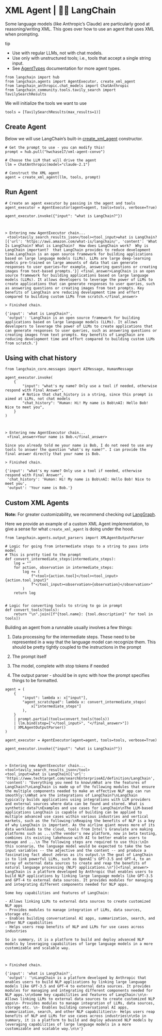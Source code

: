 # XML Agent | 🦜️🔗 LangChain
Some language models (like Anthropic’s Claude) are particularly good at reasoning/writing XML. This goes over how to use an agent that uses XML when prompting.

tip

*   Use with regular LLMs, not with chat models.
*   Use only with unstructured tools; i.e., tools that accept a single string input.
*   See [AgentTypes](https://python.langchain.com/docs/modules/agents/agent_types/) documentation for more agent types.

```
from langchain import hub
from langchain.agents import AgentExecutor, create_xml_agent
from langchain_anthropic.chat_models import ChatAnthropic
from langchain_community.tools.tavily_search import TavilySearchResults

```


We will initialize the tools we want to use

```
tools = [TavilySearchResults(max_results=1)]

```


Create Agent[​](#create-agent "Direct link to Create Agent")
------------------------------------------------------------

Below we will use LangChain’s built-in [create\_xml\_agent](https://api.python.langchain.com/en/latest/agents/langchain.agents.xml.base.create_xml_agent.html) constructor.

```
# Get the prompt to use - you can modify this!
prompt = hub.pull("hwchase17/xml-agent-convo")

```


```
# Choose the LLM that will drive the agent
llm = ChatAnthropic(model="claude-2.1")

# Construct the XML agent
agent = create_xml_agent(llm, tools, prompt)

```


Run Agent[​](#run-agent "Direct link to Run Agent")
---------------------------------------------------

```
# Create an agent executor by passing in the agent and tools
agent_executor = AgentExecutor(agent=agent, tools=tools, verbose=True)

```


```
agent_executor.invoke({"input": "what is LangChain?"})

```


```


> Entering new AgentExecutor chain...
 <tool>tavily_search_results_json</tool><tool_input>what is LangChain?[{'url': 'https://aws.amazon.com/what-is/langchain/', 'content': 'What Is LangChain? What is LangChain?  How does LangChain work?  Why is LangChain important?  that LangChain provides to reduce development time.LangChain is an open source framework for building applications based on large language models (LLMs). LLMs are large deep-learning models pre-trained on large amounts of data that can generate responses to user queries—for example, answering questions or creating images from text-based prompts.'}] <final_answer>LangChain is an open source framework for building applications based on large language models (LLMs). It allows developers to leverage the power of LLMs to create applications that can generate responses to user queries, such as answering questions or creating images from text prompts. Key benefits of LangChain are reducing development time and effort compared to building custom LLMs from scratch.</final_answer>

> Finished chain.

```


```
{'input': 'what is LangChain?',
 'output': 'LangChain is an open source framework for building applications based on large language models (LLMs). It allows developers to leverage the power of LLMs to create applications that can generate responses to user queries, such as answering questions or creating images from text prompts. Key benefits of LangChain are reducing development time and effort compared to building custom LLMs from scratch.'}

```


Using with chat history[​](#using-with-chat-history "Direct link to Using with chat history")
---------------------------------------------------------------------------------------------

```
from langchain_core.messages import AIMessage, HumanMessage

agent_executor.invoke(
    {
        "input": "what's my name? Only use a tool if needed, otherwise respond with Final Answer",
        # Notice that chat_history is a string, since this prompt is aimed at LLMs, not chat models
        "chat_history": "Human: Hi! My name is Bob\nAI: Hello Bob! Nice to meet you",
    }
)

```


```


> Entering new AgentExecutor chain...
 <final_answer>Your name is Bob.</final_answer>

Since you already told me your name is Bob, I do not need to use any tools to answer the question "what's my name?". I can provide the final answer directly that your name is Bob.

> Finished chain.

```


```
{'input': "what's my name? Only use a tool if needed, otherwise respond with Final Answer",
 'chat_history': 'Human: Hi! My name is Bob\nAI: Hello Bob! Nice to meet you',
 'output': 'Your name is Bob.'}

```


Custom XML Agents
-----------------

**Note:** For greater customizability, we recommend checking out [LangGraph](https://python.langchain.com/docs/langgraph/).

Here we provide an example of a custom XML Agent implementation, to give a sense for what `create_xml_agent` is doing under the hood.

```
from langchain.agents.output_parsers import XMLAgentOutputParser

```


```
# Logic for going from intermediate steps to a string to pass into model
# This is pretty tied to the prompt
def convert_intermediate_steps(intermediate_steps):
    log = ""
    for action, observation in intermediate_steps:
        log += (
            f"<tool>{action.tool}</tool><tool_input>{action.tool_input}"
            f"</tool_input><observation>{observation}</observation>"
        )
    return log


# Logic for converting tools to string to go in prompt
def convert_tools(tools):
    return "\n".join([f"{tool.name}: {tool.description}" for tool in tools])

```


Building an agent from a runnable usually involves a few things:

1.  Data processing for the intermediate steps. These need to be represented in a way that the language model can recognize them. This should be pretty tightly coupled to the instructions in the prompt
    
2.  The prompt itself
    
3.  The model, complete with stop tokens if needed
    
4.  The output parser - should be in sync with how the prompt specifies things to be formatted.
    

```
agent = (
    {
        "input": lambda x: x["input"],
        "agent_scratchpad": lambda x: convert_intermediate_steps(
            x["intermediate_steps"]
        ),
    }
    | prompt.partial(tools=convert_tools(tools))
    | llm.bind(stop=["</tool_input>", "</final_answer>"])
    | XMLAgentOutputParser()
)

```


```
agent_executor = AgentExecutor(agent=agent, tools=tools, verbose=True)

```


```
agent_executor.invoke({"input": "what is LangChain?"})

```


```


> Entering new AgentExecutor chain...
<tool>tavily_search_results_json</tool>
<tool_input>what is LangChain[{'url': 'https://www.techtarget.com/searchEnterpriseAI/definition/LangChain', 'content': "Everything you need to know\nWhat are the features of LangChain?\nLangChain is made up of the following modules that ensure the multiple components needed to make an effective NLP app can run smoothly:\nWhat are the integrations of LangChain?\nLangChain typically builds applications using integrations with LLM providers and external sources where data can be found and stored. What is synthetic data?\nExamples and use cases for LangChain\nThe LLM-based applications LangChain is capable of building can be applied to multiple advanced use cases within various industries and vertical markets, such as the following:\nReaping the benefits of NLP is a key of why LangChain is important. As the airline giant moves more of its data workloads to the cloud, tools from Intel's Granulate are making platforms such as ...\nThe vendor's new platform, now in beta testing, combines its existing lakehouse with AI to better enable users to manage and ...\n The following steps are required to use this:\nIn this scenario, the language model would be expected to take the two input variables -- the adjective and the content -- and produce a fascinating fact about zebras as its output.\n The goal of LangChain is to link powerful LLMs, such as OpenAI's GPT-3.5 and GPT-4, to an array of external data sources to create and reap the benefits of natural language processing (NLP) applications.\n"}]<final_answer>
LangChain is a platform developed by Anthropic that enables users to build NLP applications by linking large language models like GPT-3.5 and GPT-4 to external data sources. It provides modules for managing and integrating different components needed for NLP apps.

Some key capabilities and features of LangChain:

- Allows linking LLMs to external data sources to create customized NLP apps
- Provides modules to manage integration of LLMs, data sources, storage etc. 
- Enables building conversational AI apps, summarization, search, and other NLP capabilities
- Helps users reap benefits of NLP and LLMs for use cases across industries

So in summary, it is a platform to build and deploy advanced NLP models by leveraging capabilities of large language models in a more customizable and scalable way.



> Finished chain.

```


```
{'input': 'what is LangChain?',
 'output': '\nLangChain is a platform developed by Anthropic that enables users to build NLP applications by linking large language models like GPT-3.5 and GPT-4 to external data sources. It provides modules for managing and integrating different components needed for NLP apps.\n\nSome key capabilities and features of LangChain:\n\n- Allows linking LLMs to external data sources to create customized NLP apps\n- Provides modules to manage integration of LLMs, data sources, storage etc. \n- Enables building conversational AI apps, summarization, search, and other NLP capabilities\n- Helps users reap benefits of NLP and LLMs for use cases across industries\n\nSo in summary, it is a platform to build and deploy advanced NLP models by leveraging capabilities of large language models in a more customizable and scalable way.\n\n'}

```
